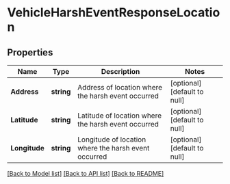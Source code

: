 # VehicleHarshEventResponseLocation

## Properties
Name | Type | Description | Notes
------------ | ------------- | ------------- | -------------
**Address** | **string** | Address of location where the harsh event occurred | [optional] [default to null]
**Latitude** | **string** | Latitude of location where the harsh event occurred | [optional] [default to null]
**Longitude** | **string** | Longitude of location where the harsh event occurred | [optional] [default to null]

[[Back to Model list]](../README.md#documentation-for-models) [[Back to API list]](../README.md#documentation-for-api-endpoints) [[Back to README]](../README.md)


